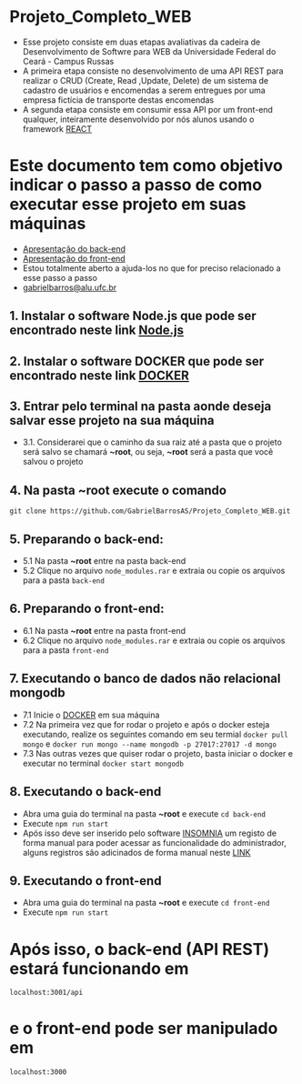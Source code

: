 # Projeto_Completo_WEB
- Esse projeto consiste em duas etapas avaliativas da cadeira de Desenvolvimento de Softwre para WEB da Universidade Federal do Ceará - Campus Russas
- A primeira etapa consiste no desenvolvimento de uma API REST para realizar o CRUD (Create, Read ,Update, Delete) de um sistema de cadastro de usuários e encomendas a serem entregues por uma empresa fictícia de transporte destas encomendas
- A segunda etapa consiste em consumir essa API por um front-end qualquer, inteiramente desenvolvido por nós alunos usando o framework [REACT](https://pt-br.reactjs.org/)
# Este documento tem como objetivo indicar o passo a passo de como executar esse projeto em suas máquinas
- [Apresentação do back-end](https://www.youtube.com/watch?v=wL60_uo6wsw&ab_channel=MauricioMatoso)
- [Apresentação do front-end](https://www.youtube.com/watch?v=vstovdQbKWk&t=581s&ab_channel=MauricioMatoso)
- Estou totalmente aberto a ajuda-los no que for preciso relacionado a esse passo a passo
- gabrielbarros@alu.ufc.br
## 1. Instalar o software Node.js que pode ser encontrado neste link [Node.js](https://nodejs.org/)
## 2. Instalar o software DOCKER que pode ser encontrado neste link [DOCKER](https://www.docker.com/)
## 3. Entrar pelo terminal na pasta aonde deseja salvar esse projeto na sua máquina
- 3.1. Considerarei que o caminho da sua raiz até a pasta que o projeto será salvo se chamará **~root**, ou seja, **~root** será a pasta que você salvou o projeto
## 4. Na pasta **~root** execute o comando
```git clone https://github.com/GabrielBarrosAS/Projeto_Completo_WEB.git```
## 5. Preparando o back-end:
- 5.1 Na pasta **~root** entre na pasta back-end
- 5.2 Clique no arquivo ```node_modules.rar``` e extraia ou copie os arquivos para a pasta ```back-end```
## 6. Preparando o front-end:
- 6.1 Na pasta **~root** entre na pasta front-end
- 6.2 Clique no arquivo ```node_modules.rar``` e extraia ou copie os arquivos para a pasta ```front-end```
## 7. Executando o banco de dados não relacional mongodb
- 7.1 Inicie o [DOCKER](https://www.docker.com/) em sua máquina
- 7.2 Na primeira vez que for rodar o projeto e após o docker esteja executando, realize os seguintes comando em seu termial ```docker pull mongo```  e  ```docker run mongo --name mongodb -p 27017:27017 -d mongo```
- 7.3 Nas outras vezes que quiser rodar o projeto, basta iniciar o docker e executar no terminal ```docker start mongodb```
## 8. Executando o back-end
- Abra uma guia do terminal na pasta **~root** e execute ```cd back-end```
- Execute ```npm run start```
- Após isso deve ser inserido pelo software [INSOMNIA](https://insomnia.rest/download) um registo de forma manual para poder acessar as funcionalidade do administrador, alguns registros são adicinados de forma manual neste [LINK](https://www.youtube.com/watch?v=wL60_uo6wsw&ab_channel=MauricioMatoso)
## 9. Executando o front-end
- Abra uma guia do terminal na pasta **~root** e execute ```cd front-end```
- Execute ```npm run start```
# Após isso, o back-end (API REST) estará funcionando em
```localhost:3001/api```
# e o front-end pode ser manipulado em
```localhost:3000```
